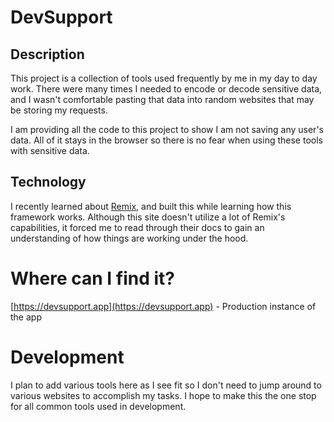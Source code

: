 # DevSupport

## Description

This project is a collection of tools used frequently by me in my day to day work. There were many times I needed to encode or decode sensitive data, and I wasn't comfortable pasting that data into random websites that may be storing my requests.

I am providing all the code to this project to show I am not saving any user's data. All of it stays in the browser so there is no fear when using these tools with sensitive data.

## Technology

I recently learned about [Remix](https://remix.run/docs), and built this while learning how this framework works. Although this site doesn't utilize a lot of Remix's capabilities, it forced me to read through their docs to gain an understanding of how things are working under the hood.

# Where can I find it?

[https://devsupport.app](https://devsupport.app) - Production instance of the app

# Development

I plan to add various tools here as I see fit so I don't need to jump around to various websites to accomplish my tasks. I hope to make this the one stop for all common tools used in development.
